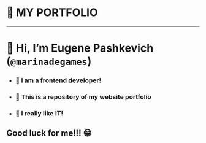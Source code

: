 # 📝 MY PORTFOLIO
***

# 👋 Hi, I’m Eugene Pashkevich (`@marinadegames`) #
* ### 👀 I am a frontend developer! ####
* ### 🌱 This is a repository of my website portfolio ####
* ### 💞️ I really like IT!

## Good luck for me!!! 😁 ##

